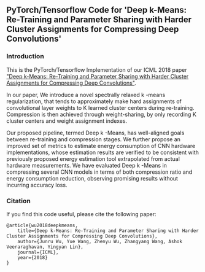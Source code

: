 ## PyTorch/Tensorflow Code for 'Deep k-Means: Re-Training and Parameter Sharing with Harder Cluster Assignments for Compressing Deep Convolutions'

### Introduction

This is the PyTorch/Tensorflow Implementation of our ICML 2018 paper ["Deep k-Means: Re-Training and Parameter Sharing with Harder Cluster Assignments for Compressing Deep Convolutions"]().

In our paper, We introduce a novel spectrally relaxed k -means regularization, that tends to approximately make hard assignments of convolutional layer weights to K learned cluster centers during re-training. Compression is then achieved through weight-sharing, by only recording K cluster centers and weight assignment indexes. 

Our proposed pipeline, termed Deep k -Means, has well-aligned goals between re-training and compression stages. We further propose an improved set of metrics to estimate energy consumption of CNN hardware implementations, whose estimation results are verified to be consistent with previously proposed energy estimation tool extrapolated from actual hardware measurements. We have evaluated Deep k -Means in compressing several CNN models in terms of both compression ratio and energy consumption reduction, observing promising results without incurring accuracy loss.

### Citation

If you find this code useful, please cite the following paper:

    @article{wu2018deepkmeans,
        title={Deep k-Means: Re-Training and Parameter Sharing with Harder Cluster Assignments for Compressing Deep Convolutions},
        author={Junru Wu, Yue Wang, Zhenyu Wu, Zhangyang Wang, Ashok Veeraraghavan, Yingyan Lin},
        journal={ICML},
        year={2018}
    }
